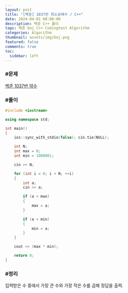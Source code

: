 ```yaml
---
layout: post
title: "[백준] 1037번 최소공배수 / C++"
date: 2024-04-01 00:00:00
description: 백준 C++ 풀이
tags: 백준 boj C++ Codingtest Algorithm
categories: Algorithm
thumbnail: assets/img/boj.png
featured: false
comments: true
toc:
  sidebar: left
---
```


### #문제
[백준 1037번 약수](https://www.acmicpc.net/problem/1037)

### #풀이
```c++
#include <iostream>

using namespace std;

int main()
{
	ios::sync_with_stdio(false); cin.tie(NULL);

	int N;
	int max = 0;
	int min = 1000001;

	cin >> N;

	for (int i = 0; i < N; ++i)
	{
		int a;
		cin >> a;

		if (a > max)
		{
			max = a;
		}

		if (a < min)
		{
			min = a;
		}
	}

	cout << (max * min);

	return 0;
}
```

### #정리
입력받은 수 중에서 가장 큰 수와 가장 작은 수를 곱해 정답을 출력.